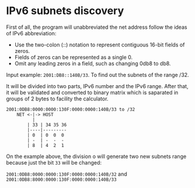 # IPv6 subnets discovery

First of all, the program will unabbreviated the net address follow the ideas of IPv6 abbreviation:

- Use the two-colon (::) notation to represent contiguous 16-bit fields of zeros.
- Fields of zeros can be represented as a single 0.
- Omit any leading zeros in a field, such as changing 0db8 to db8.

Input example: ```2001:DB8::140B/33```. To find out the subnets of the range /32.

It will be divided into two parts, IPv6 number and the IPv6 range. After that, it will be validated and converted to binary matrix which is saparated in groups of 2 bytes to facility the calculator.


    2001:0DB8:0000:0000:130F:0000:0000:140B/33 to /32
        NET <-|-> HOST
              |
            | 33 | 34 35 36
            |----|---------
            | 0  | 0  0  0
            | -  | -  -  -
            | 8  | 4  2  1


On the example above, the division o will generate two new subnets range because just the bit ```33``` will be changed:

```2001:0DB8:0000:0000:130F:0000:0000:140B/32``` and ```2001:0DB8:8000:0000:130F:0000:0000:140B/33```
